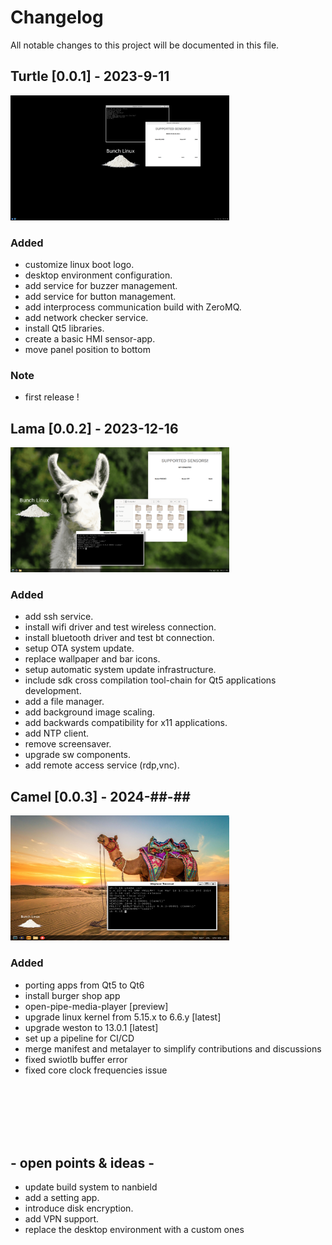 # Changelog
All notable changes to this project will be documented in this file.

## Turtle [0.0.1] -  2023-9-11
<img src="docs/miscellaneous/wayland-screenshot-turtle-v0.1.png" width="350" height="200">

### Added
- customize linux boot logo.
- desktop environment configuration.
- add service for buzzer management.
- add service for button management.
- add interprocess communication build with ZeroMQ.
- add network checker service.
- install Qt5 libraries.
- create a basic HMI sensor-app.
- move panel position to bottom

### Note
- first release !

## Lama [0.0.2] -  2023-12-16
<img src="docs/miscellaneous/lama-desk.png" width="350" height="200">

### Added
- add ssh service.
- install wifi driver and test wireless connection.
- install bluetooth driver and test bt connection.
- setup OTA system update.
- replace wallpaper and bar icons.
- setup automatic system update infrastructure.
- include sdk cross compilation tool-chain for Qt5 applications development.
- add a file manager.
- add background image scaling.
- add backwards compatibility for x11 applications.
- add NTP client.
- remove screensaver.
- upgrade sw components.
- add remote access service (rdp,vnc).


## Camel [0.0.3] -  2024-##-## 
<img src="docs/miscellaneous/camel-desk.png" width="350" height="200">

### Added 
- porting apps from Qt5 to Qt6
- install burger shop app
- open-pipe-media-player [preview]
- upgrade linux kernel from 5.15.x to 6.6.y [latest]
- upgrade weston to 13.0.1 [latest]
- set up a pipeline for CI/CD
- merge manifest and metalayer to simplify contributions and discussions
- fixed swiotlb buffer error
- fixed core clock frequencies issue

<br><br><br><br><br>


## - open points & ideas -
- update build system to nanbield
- add a setting app.
- introduce disk encryption.
- add VPN support.
- replace the desktop environment with a custom ones
